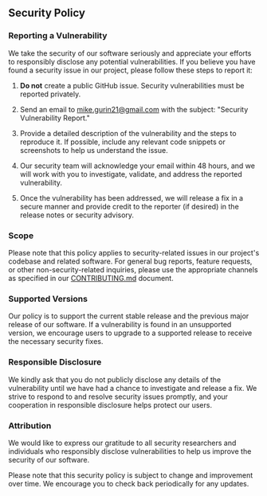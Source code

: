 ## Security Policy

### Reporting a Vulnerability

We take the security of our software seriously and appreciate your efforts to responsibly disclose any potential vulnerabilities. If you believe you have found a security issue in our project, please follow these steps to report it:

1. **Do not** create a public GitHub issue. Security vulnerabilities must be reported privately.

2. Send an email to [mike.gurin21@gmail.com](mailto:mike.gurin21@gmail.com) with the subject: "Security Vulnerability Report."

3. Provide a detailed description of the vulnerability and the steps to reproduce it. If possible, include any relevant code snippets or screenshots to help us understand the issue.

4. Our security team will acknowledge your email within 48 hours, and we will work with you to investigate, validate, and address the reported vulnerability.

5. Once the vulnerability has been addressed, we will release a fix in a secure manner and provide credit to the reporter (if desired) in the release notes or security advisory.

### Scope

Please note that this policy applies to security-related issues in our project's codebase and related software. For general bug reports, feature requests, or other non-security-related inquiries, please use the appropriate channels as specified in our [CONTRIBUTING.md](CONTRIBUTING.md) document.

### Supported Versions

Our policy is to support the current stable release and the previous major release of our software. If a vulnerability is found in an unsupported version, we encourage users to upgrade to a supported release to receive the necessary security fixes.

### Responsible Disclosure

We kindly ask that you do not publicly disclose any details of the vulnerability until we have had a chance to investigate and release a fix. We strive to respond to and resolve security issues promptly, and your cooperation in responsible disclosure helps protect our users.

### Attribution

We would like to express our gratitude to all security researchers and individuals who responsibly disclose vulnerabilities to help us improve the security of our software.

Please note that this security policy is subject to change and improvement over time. We encourage you to check back periodically for any updates.
